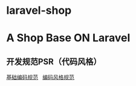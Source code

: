 # laravel-shop
# A Shop Base ON Laravel
## 开发规范PSR（代码风格）
[基础编码规范](https://phphub.org/topics/2078)  
[编码风格规范](https://phphub.org/topics/2079)  

